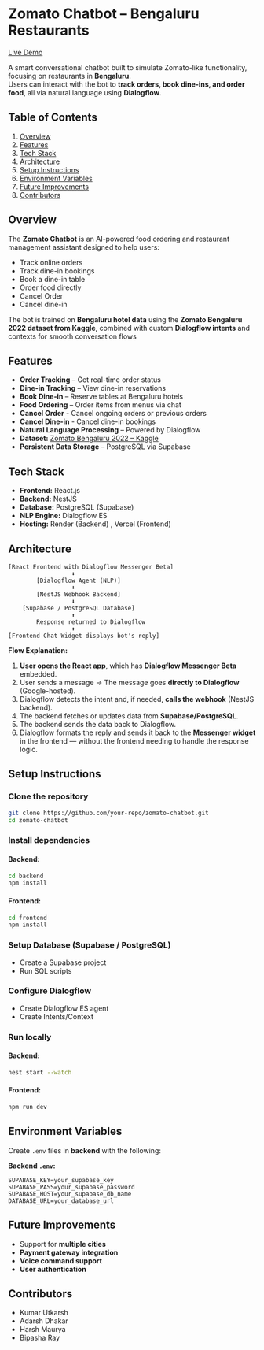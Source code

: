 # Zomato Chatbot – Bengaluru Restaurants
[Live Demo](https://zomato-chatbot-frontend.vercel.app/)

A smart conversational chatbot built to simulate Zomato-like functionality, focusing on restaurants in **Bengaluru**.  
Users can interact with the bot to **track orders, book dine-ins, and order food**, all via natural language using **Dialogflow**.

## Table of Contents
1. [Overview](#overview)  
2. [Features](#features)  
3. [Tech Stack](#tech-stack)  
4. [Architecture](#architecture)  
5. [Setup Instructions](#setup-instructions)  
6. [Environment Variables](#environment-variables)  
7. [Future Improvements](#future-improvements)  
8. [Contributors](#contributors)  

## Overview
The **Zomato Chatbot** is an AI-powered food ordering and restaurant management assistant designed to help users:  
- Track online orders  
- Track dine-in bookings  
- Book a dine-in table  
- Order food directly  
- Cancel Order
- Cancel dine-in

The bot is trained on **Bengaluru hotel data** using the **Zomato Bengaluru 2022 dataset from Kaggle**, combined with custom **Dialogflow intents** and contexts for smooth conversation flows

## Features
- **Order Tracking** – Get real-time order status  
- **Dine-in Tracking** – View dine-in reservations  
- **Book Dine-in** – Reserve tables at Bengaluru hotels  
- **Food Ordering** – Order items from menus via chat  
- **Cancel Order** - Cancel ongoing orders or previous orders
- **Cancel Dine-in** - Cancel dine-in bookings
- **Natural Language Processing** – Powered by Dialogflow  
- **Dataset:** [Zomato Bengaluru 2022 – Kaggle](https://www.kaggle.com/datasets/vora1011/zomato-bangalore-restaurants-2022)
- **Persistent Data Storage** – PostgreSQL via Supabase  

## Tech Stack
- **Frontend:** React.js  
- **Backend:** NestJS  
- **Database:** PostgreSQL (Supabase)  
- **NLP Engine:** Dialogflow ES  
- **Hosting:** Render (Backend) , Vercel (Frontend) 

## Architecture

```
[React Frontend with Dialogflow Messenger Beta]
                  ⬇
        [Dialogflow Agent (NLP)]
                  ⬇
        [NestJS Webhook Backend]
                  ⬇
    [Supabase / PostgreSQL Database]
                  ⬆
        Response returned to Dialogflow
                  ⬆
[Frontend Chat Widget displays bot's reply]
```

**Flow Explanation:**

1. **User opens the React app**, which has **Dialogflow Messenger Beta** embedded.
2. User sends a message → The message goes **directly to Dialogflow** (Google-hosted).
3. Dialogflow detects the intent and, if needed, **calls the webhook** (NestJS backend).
4. The backend fetches or updates data from **Supabase/PostgreSQL**.
5. The backend sends the data back to Dialogflow.
6. Dialogflow formats the reply and sends it back to the **Messenger widget** in the frontend — without the frontend needing to handle the response logic.

## Setup Instructions

### Clone the repository
```bash
git clone https://github.com/your-repo/zomato-chatbot.git
cd zomato-chatbot
````

### Install dependencies

#### Backend:

```bash
cd backend
npm install
```

#### Frontend:

```bash
cd frontend
npm install
```

### Setup Database (Supabase / PostgreSQL)

* Create a Supabase project
* Run SQL scripts

### Configure Dialogflow

* Create Dialogflow ES agent
* Create Intents/Context

### Run locally

#### Backend:

```bash
nest start --watch
```

#### Frontend:

```bash
npm run dev
```

## Environment Variables

Create `.env` files in **backend** with the following:

**Backend `.env`:**

```
SUPABASE_KEY=your_supabase_key
SUPABASE_PASS=your_supabase_password
SUPABASE_HOST=your_supabase_db_name
DATABASE_URL=your_database_url
```

## Future Improvements

* Support for **multiple cities**
* **Payment gateway integration**
* **Voice command support**
* **User authentication**

## Contributors
- Kumar Utkarsh
- Adarsh Dhakar
- Harsh Maurya
- Bipasha Ray
